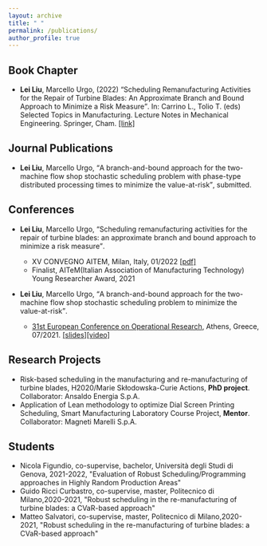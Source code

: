 ```yaml
---
layout: archive
title: " "
permalink: /publications/
author_profile: true
---
```


## Book Chapter

* **Lei Liu**, Marcello Urgo, (2022) <q>Scheduling Remanufacturing Activities for the Repair of Turbine Blades: An Approximate Branch and Bound Approach to Minimize a Risk Measure</q>. In: Carrino L., Tolio T. (eds) Selected Topics in Manufacturing. Lecture Notes in Mechanical Engineering. Springer, Cham. [[link]](https://doi.org/10.1007/978-3-030-82627-7_3)


## Journal Publications

* **Lei Liu**, Marcello Urgo, <q>A branch-and-bound approach for the two-machine flow shop stochastic scheduling problem with phase-type distributed processing times to minimize the value-at-risk</q>, submitted.


## Conferences

* **Lei Liu**, Marcello Urgo, <q>Scheduling remanufacturing activities for the repair of turbine blades: an approximate branch and bound approach to minimize a risk measure</q>.
  - XV CONVEGNO AITEM, Milan, Italy, 01/2022 [\[pdf\]](/lei_liu.github.io/files/XV_AITEM_LeiLIU.pdf)
  - Finalist, AITeM(Italian Association of Manufacturing Technology) Young Researcher Award, 2021

* **Lei Liu**, Marcello Urgo, <q>A branch-and-bound approach for the two-machine flow shop stochastic scheduling problem to minimize the value-at-risk</q>.
  - [31st European Conference on Operational Research](https://euro2021athens.com/), Athens, Greece, 07/2021. [\[slides\]](/lei_liu.github.io/files/EURO2021Lei.pdf)[\[video\]](https://www.youtube.com/watch?v=JlzkkG4Bkoo)



## Research Projects

* Risk-based scheduling in the manufacturing and re-manufacturing of turbine blades, H2020/Marie Skłodowska-Curie Actions, **PhD project**. Collaborator: Ansaldo Energia S.p.A.
* Application of Lean methodology to optimize Dial Screen Printing Scheduling, Smart Manufacturing Laboratory Course Project, **Mentor**. Collaborator: Magneti Marelli S.p.A.


## Students
* Nicola Figundio, co-supervise, bachelor, Università degli Studi di Genova, 2021-2022, "Evaluation of Robust Scheduling/Programming approaches in Highly Random Production Areas"
* Guido Ricci Curbastro, co-supervise, master, Politecnico di Milano,2020-2021, "Robust scheduling in the re-manufacturing of turbine blades: a CVaR-based approach"
* Matteo Salvatori, co-supervise, master, Politecnico di Milano,2020-2021, "Robust scheduling in the re-manufacturing of turbine blades: a CVaR-based approach"

